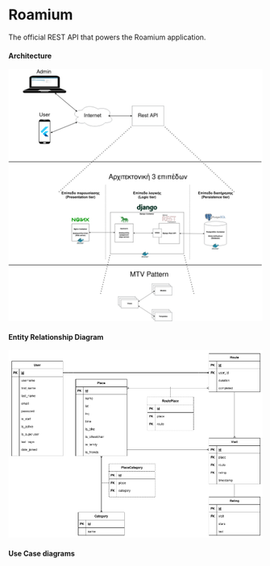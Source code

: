 # Roamium

The official REST API that powers the Roamium application.

#### Architecture
![Architecture](docs/diagrams/Architecture.png)

#### Entity Relationship Diagram
![ERD](docs/diagrams/ERD.png)

#### Use Case diagrams
